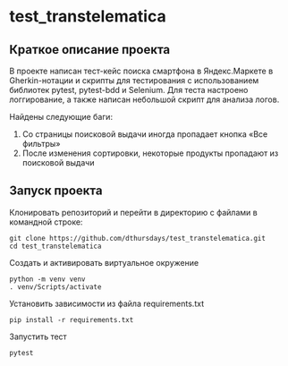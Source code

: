 # test_transtelematica
## Краткое описание проекта
В проекте написан тест-кейс поиска смартфона в Яндекс.Маркете в Gherkin-нотации и 
скрипты для тестирования с использованием библиотек pytest, pytest-bdd и Selenium.
Для теста настроено логгирование, а также написан небольшой скрипт для анализа логов.

Найдены следующие баги:
1. Со страницы поисковой выдачи иногда пропадает кнопка «Все фильтры»
2. После изменения сортировки, некоторые продукты пропадают из поисковой выдачи
## Запуск проекта
Клонировать репозиторий и перейти в директорию с файлами в командной строке:
```
git clone https://github.com/dthursdays/test_transtelematica.git
cd test_transtelematica
```
Создать и активировать виртуальное окружение
```
python -m venv venv
. venv/Scripts/activate
```
Установить зависимости из файла requirements.txt
```
pip install -r requirements.txt
```
Запустить тест
```
pytest
```